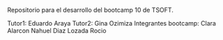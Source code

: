 
Repositorio para el desarrollo del bootcamp 10 de TSOFT.

Tutor1: Eduardo Araya
Tutor2: Gina Ozimiza
Integrantes bootcamp:
Clara Alarcon
Nahuel Diaz
Lozada Rocio